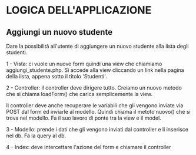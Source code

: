 # LOGICA DELL'APPLICAZIONE


## Aggiungi un nuovo studente
Dare la possibilità all'utente di aggiungere un nuovo studente alla lista degli studenti.


1 - Vista: ci vuole un nuovo form quindi una view che chiamiamo aggiungi_studente.php. Si accede alla view cliccando un link nella pagina della lista, appena sotto il titolo 'Studenti'.

2 - Controller: il controller deve dirigere tutto. Creiamo un nuovo metodo che si chiama loadForm() che carica semplicemente la view.

Il controller deve anche recuperare le variabili che gli vengono inviate via POST dal form ed inviarle al modello. Quindi chiama il metoto nuovo() che si trova nel modello. Fa il suo lavoro di ponte tra la view e il model.

3 - Modello: prende i dati che gli vengono inviati dal controller e li inserisce nel db. Fa la query al db.

4 - Index: deve intercettare l'azione del form e chiamare il controller